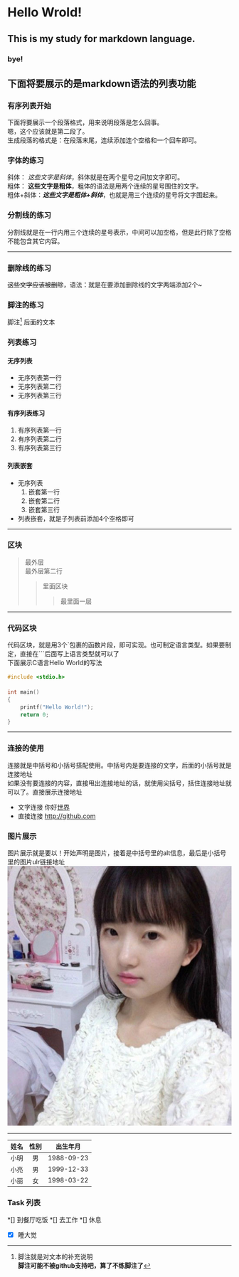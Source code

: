 # Hello Wrold!
## This is my study for markdown language.
### bye!
## 下面将要展示的是markdown语法的列表功能
### 有序列表开始
  下面将要展示一个段落格式，用来说明段落是怎么回事。  
  嗯，这个应该就是第二段了。  
  生成段落的格式是：在段落末尾，连续添加连个空格和一个回车即可。  
### 字体的练习
斜体： *这些文字是斜体*，斜体就是在两个星号之间加文字即可。  
粗体： **这些文字是粗体**，粗体的语法是用两个连续的星号围住的文字。  
粗体+斜体：***这些文字是粗体+斜体***，也就是用三个连续的星号将文字围起来。  
### 分割线的练习
分割线就是在一行内用三个连续的星号表示，中间可以加空格，但是此行除了空格不能包含其它内容。  
***
### 删除线的练习
~~这些文字应该被删除~~，语法：就是在要添加删除线的文字两端添加2个~  
### 脚注的练习
脚注[^1] 后面的文本  
[^1]: 脚注就是对文本的补充说明  
**脚注可能不被github支持吧，算了不练脚注了**  
### 列表练习
#### 无序列表
+ 无序列表第一行
+ 无序列表第二行
+ 无序列表第三行
#### 有序列表练习
1. 有序列表第一行
2. 有序列表第二行
3. 有序列表第三行
#### 列表嵌套
+ 无序列表
    1. 嵌套第一行
    2. 嵌套第二行
    3. 嵌套第三行
+ 列表嵌套，就是子列表前添加4个空格即可
***
### 区块
> 最外层  
> 最外层第二行
> > 里面区块  
> > > 最里面一层  
***
### 代码区块
代码区块，就是用3个`包裹的函数片段，即可实现。也可制定语言类型。如果要制定，直接在```后面写上语言类型就可以了   
下面展示C语言Hello World的写法  
```c
#include <stdio.h>

int main()
{
    printf("Hello World!");
    return 0;
}
```    
***
### 连接的使用
连接就是中括号和小括号搭配使用。中括号内是要连接的文字，后面的小括号就是连接地址  
如果没有要连接的内容，直接甩出连接地址的话，就使用尖括号，括住连接地址就可以了。直接展示连接地址  
+ 文字连接
  你好[世界](http://github.com)  
+ 直接连接
  <http://github.com>
### 图片展示
图片展示就是要以！开始声明是图片，接着是中括号里的alt信息，最后是小括号里的图片ulr链接地址
![清纯小姑娘](./img/001.jpg)
***
|姓名|性别|出生年月|
|:-----------------:|:-------------------:|:---------------:|
|小明|男|1988-09-23|
|小亮|男|1999-12-33|
|小丽|女|1998-03-22|

### Task 列表
*[] 到餐厅吃饭
*[] 去工作
*[] 休息
*[x] 睡大觉


